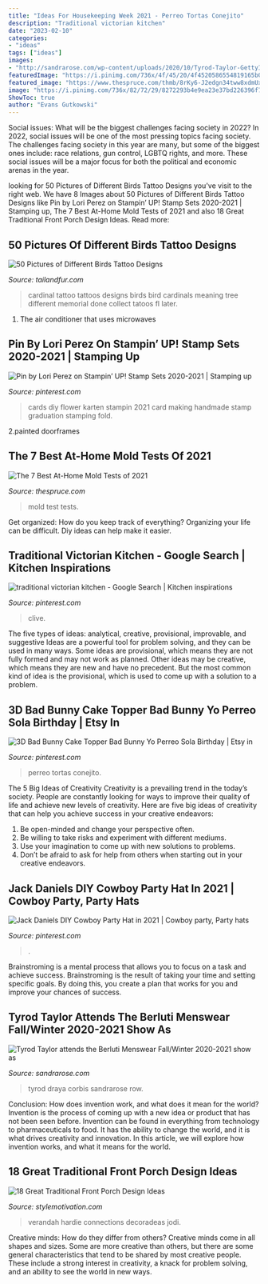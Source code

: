 ```yaml
---
title: "Ideas For Housekeeping Week 2021 - Perreo Tortas Conejito"
description: "Traditional victorian kitchen"
date: "2023-02-10"
categories:
- "ideas"
tags: ["ideas"]
images:
- "http://sandrarose.com/wp-content/uploads/2020/10/Tyrod-Taylor-GettyImages-1200128688.jpg"
featuredImage: "https://i.pinimg.com/736x/4f/45/20/4f4520586554819165b040c98dd4dddb.jpg"
featured_image: "https://www.thespruce.com/thmb/8rKy6-J2edgn34tww8xdmUxfxNE=/1500x1500/filters:fill(auto,1)/home-mold-test-6bd88ad36d604c16bdb05761798a70f3.jpg"
image: "https://i.pinimg.com/736x/82/72/29/8272293b4e9ea23e37bd226396f70ed2.jpg"
ShowToc: true
author: "Evans Gutkowski"
---
```



Social issues: What will be the biggest challenges facing society in 2022?
In 2022, social issues will be one of the most pressing topics facing society. The challenges facing society in this year are many, but some of the biggest ones include: race relations, gun control, LGBTQ rights, and more. These social issues will be a major focus for both the political and economic arenas in the year.

	

		
looking for 50 Pictures of Different Birds Tattoo Designs you've visit to the right web. We have 8 Images about 50 Pictures of Different Birds Tattoo Designs like Pin by Lori Perez on Stampin’ UP! Stamp Sets 2020-2021 | Stamping up, The 7 Best At-Home Mold Tests of 2021 and also 18 Great Traditional Front Porch Design Ideas. Read more:
		
    
## 50 Pictures Of Different Birds Tattoo Designs

<img loading=lazy src="https://tailandfur.com/wp-content/uploads/2014/02/Birds-Tattoo-22.jpg" onerror="this.onerror=null;this.src='https://tse3.mm.bing.net/th?id=OIP.re22Uyh9tRsW3GD_keUecgHaHa&amp;pid=15.1';" alt="50 Pictures of Different Birds Tattoo Designs">

_Source: tailandfur.com_

>cardinal tattoo tattoos designs birds bird cardinals meaning tree different memorial done collect tatoos fl later. 

	

1. The air conditioner that uses microwaves

    
## Pin By Lori Perez On Stampin’ UP! Stamp Sets 2020-2021 | Stamping Up

<img loading=lazy src="https://i.pinimg.com/736x/82/72/29/8272293b4e9ea23e37bd226396f70ed2.jpg" onerror="this.onerror=null;this.src='https://tse3.mm.bing.net/th?id=OIP.Wk_M8pnRRc__PkVHLMvOjAHaJ3&amp;pid=15.1';" alt="Pin by Lori Perez on Stampin’ UP! Stamp Sets 2020-2021 | Stamping up">

_Source: pinterest.com_

>cards diy flower karten stampin 2021 card making handmade stamp graduation stamping fold. 

	

2.painted doorframes

    
## The 7 Best At-Home Mold Tests Of 2021

<img loading=lazy src="https://www.thespruce.com/thmb/8rKy6-J2edgn34tww8xdmUxfxNE=/1500x1500/filters:fill(auto,1)/home-mold-test-6bd88ad36d604c16bdb05761798a70f3.jpg" onerror="this.onerror=null;this.src='https://tse3.mm.bing.net/th?id=OIP.k7bWTK1xY-2YF4Cl8BNCbQHaHa&amp;pid=15.1';" alt="The 7 Best At-Home Mold Tests of 2021">

_Source: thespruce.com_

>mold test tests. 

	

Get organized: How do you keep track of everything?
Organizing your life can be difficult. Diy ideas can help make it easier.

    
## Traditional Victorian Kitchen - Google Search | Kitchen Inspirations

<img loading=lazy src="https://i.pinimg.com/736x/ba/f5/91/baf5916f6d76ae1e5d658ba4c77f0eb5--victorian-kitchen-home-ideas.jpg" onerror="this.onerror=null;this.src='https://tse1.mm.bing.net/th?id=OIP.ZJSO8mqXz75p03Nr2rLqqAHaJ4&amp;pid=15.1';" alt="traditional victorian kitchen - Google Search | Kitchen inspirations">

_Source: pinterest.com_

>clive. 

	

The five types of ideas: analytical, creative, provisional, improvable, and suggestive
Ideas are a powerful tool for problem solving, and they can be used in many ways. Some ideas are provisional, which means they are not fully formed and may not work as planned. Other ideas may be creative, which means they are new and have no precedent. But the most common kind of idea is the provisional, which is used to come up with a solution to a problem.

    
## 3D Bad Bunny Cake Topper Bad Bunny Yo Perreo Sola Birthday | Etsy In

<img loading=lazy src="https://i.pinimg.com/736x/4f/45/20/4f4520586554819165b040c98dd4dddb.jpg" onerror="this.onerror=null;this.src='https://tse4.mm.bing.net/th?id=OIP.rBKuZehZ0ClQRwRpHSXvpgHaJ3&amp;pid=15.1';" alt="3D Bad Bunny Cake Topper Bad Bunny Yo Perreo Sola Birthday | Etsy in">

_Source: pinterest.com_

>perreo tortas conejito. 

	

The 5 Big Ideas of Creativity
Creativity is a prevailing trend in the today’s society. People are constantly looking for ways to improve their quality of life and achieve new levels of creativity. Here are five big ideas of creativity that can help you achieve success in your creative endeavors: 
1. Be open-minded and change your perspective often.
2. Be willing to take risks and experiment with different mediums.
3. Use your imagination to come up with new solutions to problems.
4. Don’t be afraid to ask for help from others when starting out in your creative endeavors.

    
## Jack Daniels DIY Cowboy Party Hat In 2021 | Cowboy Party, Party Hats

<img loading=lazy src="https://i.pinimg.com/736x/4a/ce/f7/4acef7ea732fb832dc5c096b86851665.jpg" onerror="this.onerror=null;this.src='https://tse4.mm.bing.net/th?id=OIP.t9ludMH6YtNyS_rsRtqn_wHaN-&amp;pid=15.1';" alt="Jack Daniels DIY Cowboy Party Hat in 2021 | Cowboy party, Party hats">

_Source: pinterest.com_

>. 

	

Brainstroming is a mental process that allows you to focus on a task and achieve success. Brainstroming is the result of taking your time and setting specific goals. By doing this, you create a plan that works for you and improve your chances of success.

    
## Tyrod Taylor Attends The Berluti Menswear Fall/Winter 2020-2021 Show As

<img loading=lazy src="http://sandrarose.com/wp-content/uploads/2020/10/Tyrod-Taylor-GettyImages-1200128688.jpg" onerror="this.onerror=null;this.src='https://tse1.mm.bing.net/th?id=OIP.2fvC2jCS_qWI7yowdmT2qQHaLH&amp;pid=15.1';" alt="Tyrod Taylor attends the Berluti Menswear Fall/Winter 2020-2021 show as">

_Source: sandrarose.com_

>tyrod draya corbis sandrarose row. 

	

Conclusion: How does invention work, and what does it mean for the world?
Invention is the process of coming up with a new idea or product that has not been seen before. Invention can be found in everything from technology to pharmaceuticals to food. It has the ability to change the world, and it is what drives creativity and innovation. In this article, we will explore how invention works, and what it means for the world.

    
## 18 Great Traditional Front Porch Design Ideas

<img loading=lazy src="https://www.stylemotivation.com/wp-content/uploads/2013/11/19-Great-Traditional-Front-Porch-Design-Ideas-15.jpg" onerror="this.onerror=null;this.src='https://tse2.mm.bing.net/th?id=OIP.triQd40ZKwV1u8235fqkjgAAAA&amp;pid=15.1';" alt="18 Great Traditional Front Porch Design Ideas">

_Source: stylemotivation.com_

>verandah hardie connections decoradeas jodi. 

	

Creative minds: How do they differ from others?
Creative minds come in all shapes and sizes. Some are more creative than others, but there are some general characteristics that tend to be shared by most creative people. These include a strong interest in creativity, a knack for problem solving, and an ability to see the world in new ways.

